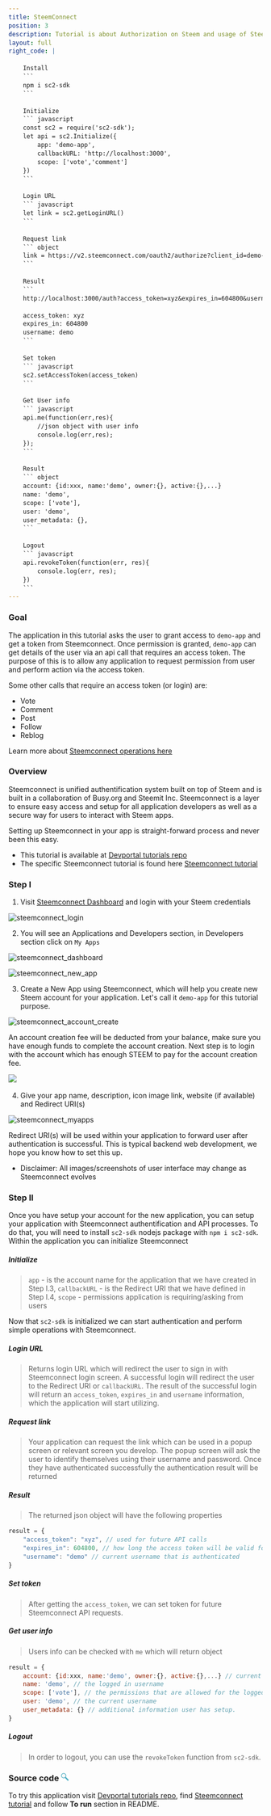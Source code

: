```yaml
---
title: SteemConnect
position: 3
description: Tutorial is about Authorization on Steem and usage of SteemConnect
layout: full
right_code: |

    Install
    ```
    npm i sc2-sdk
    ```

    Initialize
    ``` javascript
    const sc2 = require('sc2-sdk');
    let api = sc2.Initialize({
        app: 'demo-app',
        callbackURL: 'http://localhost:3000',
        scope: ['vote','comment']
    })
    ```

    Login URL
    ``` javascript
    let link = sc2.getLoginURL()
    ```

    Request link
    ``` object
    link = https://v2.steemconnect.com/oauth2/authorize?client_id=demo-app&redirect_uri=http://localhost:3000&scope=vote,comment
    ```

    Result
    ```
    http://localhost:3000/auth?access_token=xyz&expires_in=604800&username=demo

    access_token: xyz
    expires_in: 604800
    username: demo
    ```

    Set token
    ``` javascript
    sc2.setAccessToken(access_token)
    ```

    Get User info
    ``` javascript
    api.me(function(err,res){
        //json object with user info
        console.log(err,res);
    });
    ```

    Result
    ``` object
    account: {id:xxx, name:'demo', owner:{}, active:{},...}
    name: 'demo',
    scope: ['vote'],
    user: 'demo',
    user_metadata: {},
    ```

    Logout
    ``` javascript
    api.revokeToken(function(err, res){
        console.log(err, res);
    })
    ```
---
```

### Goal

The application in this tutorial asks the user to grant access to `demo-app` and get a token from Steemconnect. Once permission is granted, `demo-app` can get details of the user via an api call that requires an access token. 
The purpose of this is to allow any application to request permission from user and perform action via the access token.

Some other calls that require an access token (or login) are:

* Vote
* Comment
* Post
* Follow
* Reblog

Learn more about [Steemconnect operations here](https://github.com/steemit/steemconnect-sdk)

### Overview

Steemconnect is unified authentification system built on top of Steem and is built in a collaboration of Busy.org and Steemit Inc.
Steemconnect is a layer to ensure easy access and setup for all application developers as well as a secure way for users to interact with Steem apps.

Setting up Steemconnect in your app is straight-forward process and never been this easy.

- This tutorial is available at [Devportal tutorials repo](https://github.com/steemit/devportal-tutorials-js)
- The specific Steemconnect tutorial is found here [Steemconnect tutorial](https://github.com/steemit/devportal-tutorials-js/tree/master/tutorials/02_steemconnect)

### Step I

1. Visit [Steemconnect Dashboard](https://steemconnect.com/dashboard) and login with your Steem credentials

![steemconnect_login](https://steemitimages.com/DQmRpjPgR3BTtFCrL553AxZ6CDswPRdbNAAo9CMRxoCdBZV/Screen%20Shot%202018-03-20%20at%2012.31.37.png)

2. You will see an Applications and Developers section, in Developers section click on `My Apps`

![steemconnect_dashboard](https://steemitimages.com/DQmZub5Tt8ZuqpDqYYFCP89ypjeFbePWd63Gud9pouSA34S/Screen%20Shot%202018-03-20%20at%2012.31.58.png)

![steemconnect_new_app](https://steemitimages.com/DQmaShy9S6wRMzUMfiULebdB7KsrdTpQn4HNgaWtfFyVL3E/Screen%20Shot%202018-03-20%20at%2012.32.15.png)

3. Create a New App using Steemconnect, which will help you create new Steem account for your application. Let's call it `demo-app` for this tutorial purpose.

![steemconnect_account_create](https://steemitimages.com/DQmcQvuYJ5wo9xwxmYUHtCkvazfhLHEjwKi8GaNGyZnNSQh/Screen%20Shot%202018-03-20%20at%2012.32.28.png)

An account creation fee will be deducted from your balance, make sure you have enough funds to complete the account creation. Next step is to login with the account which has enough STEEM to pay for the account creation fee.

![](https://steemitimages.com/DQmUtrbpujdNRft5hdEgzMPbGZfgLvXJyRZH9WzKfAWp93p/Screen%20Shot%202018-03-20%20at%2012.32.57.png)

4. Give your app name, description, icon image link, website (if available) and Redirect URI(s)

![steemconnect_myapps](https://steemitimages.com/DQmYkbHUFC6iorEJv6iCC2CB6oG1TigEE9SxuQrZAkTEYJW/FireShot%20Capture%206%20-%20SteemConnect%20-%20https___v2.steemconnect.com_apps_%40demo-app_edit.png)

Redirect URI(s) will be used within your application to forward user after authentication is successful. This is typical backend web development, we hope you know how to set this up.

* Disclaimer: All images/screenshots of user interface may change as Steemconnect evolves

### Step II

Once you have setup your account for the new application, you can setup your application with Steemconnect authentification and API processes.
To do that, you will need to install `sc2-sdk` nodejs package with `npm i sc2-sdk`.
Within the application you can initialize Steemconnect

##### Initialize
> `app` - is the account name for the application that we have created in Step I.3, `callbackURL` - is the Redirect URI that we have defined in Step I.4, `scope` - permissions application is requiring/asking from users


Now that `sc2-sdk` is initialized we can start authentication and perform simple operations with Steemconnect.

##### Login URL

> Returns login URL which will redirect the user to sign in with Steemconnect login screen. A successful login will redirect the user to the Redirect URI or `callbackURL`. The result of the successful login will return an `access_token`, `expires_in` and `username` information, which the application will start utilizing.

##### Request link

> Your application can request the link which can be used in a popup screen or relevant screen you develop. The popup screen will ask the user to identify themselves using their username and password. Once they have authenticated successfully the authentication result will be returned

##### Result

> The returned json object will have the following properties

``` javascript
result = {
    "access_token": "xyz", // used for future API calls
    "expires_in": 604800, // how long the access token will be valid for (in seconds) and how long the user will be logged in for
    "username": "demo" // current username that is authenticated
}
```

##### Set token

> After getting the `access_token`, we can set token for future Steemconnect API requests.

##### Get user info

> Users info can be checked with `me` which will return object

``` javascript
result = {
    account: {id:xxx, name:'demo', owner:{}, active:{},...} // current state of account and the details as stored on the Steem blockchain
    name: 'demo', // the logged in username
    scope: ['vote'], // the permissions that are allowed for the logged in user
    user: 'demo', // the current username
    user_metadata: {} // additional information user has setup.
}
```
##### Logout

> In order to logout, you can use the `revokeToken` function from `sc2-sdk`.

### Source code [<img src="/images/look.svg" width="16" height="16" />](getting-started#setup_node_js)

To try this application visit [Devportal tutorials repo](https://github.com/steemit/devportal-tutorials-js), find [Steemconnect tutorial](https://github.com/steemit/devportal-tutorials-js/tree/master/tutorials/02_steemconnect) and follow **To run** section in README.


